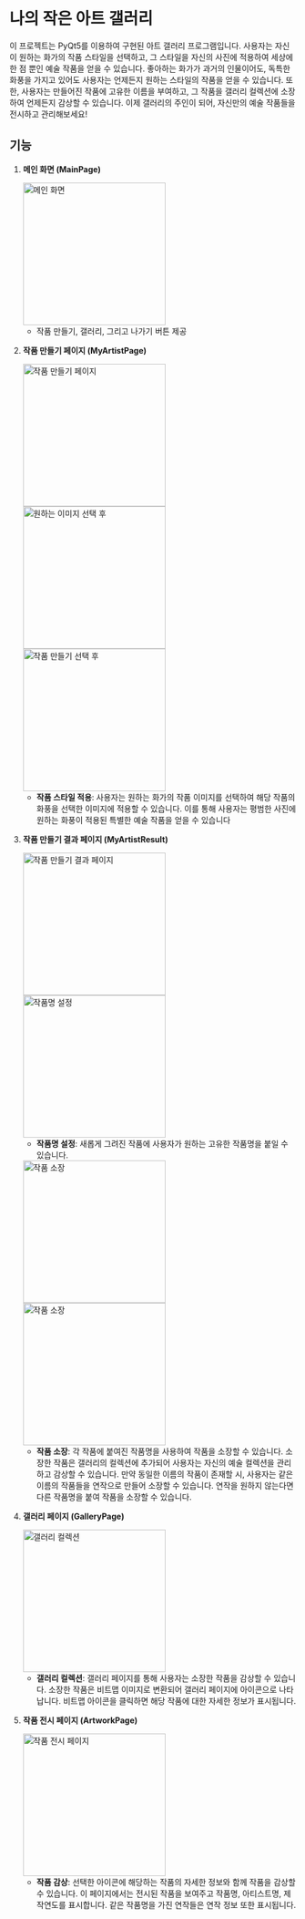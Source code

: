 # 나의 작은 아트 갤러리

이 프로젝트는 PyQt5를 이용하여 구현된 아트 갤러리 프로그램입니다. 사용자는 자신이 원하는 화가의 작품 스타일을 선택하고, 그 스타일을 자신의 사진에 적용하여 세상에 한 점 뿐인 예술 작품을 얻을 수 있습니다. 좋아하는 화가가 과거의 인물이어도, 독특한 화풍을 가지고 있어도 사용자는 언제든지 원하는 스타일의 작품을 얻을 수 있습니다. 또한, 사용자는 만들어진 작품에 고유한 이름을 부여하고, 그 작품을 갤러리 컬렉션에 소장하여 언제든지 감상할 수 있습니다. 이제 갤러리의 주인이 되어, 자신만의 예술 작품들을 전시하고 관리해보세요!

## 기능

1. **메인 화면 (MainPage)**

   <img src="run_example/main_menu.JPG" alt="메인 화면" width="250">

   - 작품 만들기, 갤러리, 그리고 나가기 버튼 제공

2. **작품 만들기 페이지 (MyArtistPage)**

   <img src="run_example/my_artist(1).JPG" alt="작품 만들기 페이지" width="250">
   <img src="run_example/my_artist(2).JPG" alt="원하는 이미지 선택 후" width="250">
   <img src="run_example/my_artist(3).JPG" alt="작품 만들기 선택 후" width="250">

   - **작품 스타일 적용**: 사용자는 원하는 화가의 작품 이미지를 선택하여 해당 작품의 화풍을 선택한 이미지에 적용할 수 있습니다. 이를 통해 사용자는 평범한 사진에 원하는 화풍이 적용된 특별한 예술 작품을 얻을 수 있습니다

3. **작품 만들기 결과 페이지 (MyArtistResult)**

   <img src="run_example/my_artist_result(1).JPG" alt="작품 만들기 결과 페이지" width="250">
   <img src="run_example/my_artist_result(2).JPG" alt="작품명 설정" width="250">

   - **작품명 설정**: 새롭게 그려진 작품에 사용자가 원하는 고유한 작품명을 붙일 수 있습니다.

   <img src="run_example/my_artist_result(3).JPG" alt="작품 소장" width="250">
   <img src="run_example/my_artist_result(4).JPG" alt="작품 소장" width="250">

   - **작품 소장**: 각 작품에 붙여진 작품명을 사용하여 작품을 소장할 수 있습니다. 소장한 작품은 갤러리의 컬렉션에 추가되어 사용자는 자신의 예술 컬렉션을 관리하고 감상할 수 있습니다. 만약 동일한 이름의 작품이 존재할 시, 사용자는 같은 이름의 작품들을 연작으로 만들어 소장할 수 있습니다. 연작을 원하지 않는다면 다른 작품명을 붙여 작품을 소장할 수 있습니다.

4. **갤러리 페이지 (GalleryPage)**

   <img src="run_example/gallery.JPG" alt="갤러리 컬렉션" width="250">

   - **갤러리 컬렉션**: 갤러리 페이지를 통해 사용자는 소장한 작품을 감상할 수 있습니다. 소장한 작품은 비트맵 이미지로 변환되어 갤러리 페이지에 아이콘으로 나타납니다. 비트맵 아이콘을 클릭하면 해당 작품에 대한 자세한 정보가 표시됩니다.

5. **작품 전시 페이지 (ArtworkPage)**

   <img src="run_example/artwork.JPG" alt="작품 전시 페이지" width="250">

   - **작품 감상**: 선택한 아이콘에 해당하는 작품의 자세한 정보와 함께 작품을 감상할 수 있습니다. 이 페이지에서는 전시된 작품을 보여주고 작품명, 아티스트명, 제작연도를 표시합니다. 같은 작품명을 가진 연작들은 연작 정보 또한 표시됩니다.
